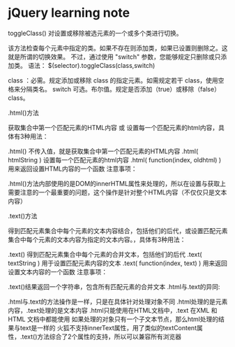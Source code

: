 # jQuery learning note

toggleClass() 对设置或移除被选元素的一个或多个类进行切换。

该方法检查每个元素中指定的类。如果不存在则添加类，如果已设置则删除之。这就是所谓的切换效果。
不过，通过使用 "switch" 参数，您能够规定只删除或只添加类。
语法：
$(selector).toggleClass(class,switch)

class	：必需。规定添加或移除 class 的指定元素。如需规定若干 class，使用空格来分隔类名。
switch	可选。布尔值。规定是否添加（true）或移除（false）class。


.html()方法 

获取集合中第一个匹配元素的HTML内容 或 设置每一个匹配元素的html内容，具体有3种用法：

.html() 不传入值，就是获取集合中第一个匹配元素的HTML内容
.html( htmlString )  设置每一个匹配元素的html内容
.html( function(index, oldhtml) ) 用来返回设置HTML内容的一个函数
注意事项：

.html()方法内部使用的是DOM的innerHTML属性来处理的，所以在设置与获取上需要注意的一个最重要的问题，这个操作是针对整个HTML内容（不仅仅只是文本内容）


.text()方法

得到匹配元素集合中每个元素的文本内容结合，包括他们的后代，或设置匹配元素集合中每个元素的文本内容为指定的文本内容。，具体有3种用法：

.text() 得到匹配元素集合中每个元素的合并文本，包括他们的后代
.text( textString ) 用于设置匹配元素内容的文本
.text( function(index, text) ) 用来返回设置文本内容的一个函数
注意事项：

.text()结果返回一个字符串，包含所有匹配元素的合并文本
.html与.text的异同:

.html与.text的方法操作是一样，只是在具体针对处理对象不同
.html处理的是元素内容，.text处理的是文本内容
.html只能使用在HTML文档中，.text 在XML 和 HTML 文档中都能使用
如果处理的对象只有一个子文本节点，那么html处理的结果与text是一样的
火狐不支持innerText属性，用了类似的textContent属性，.text()方法综合了2个属性的支持，所以可以兼容所有浏览器
